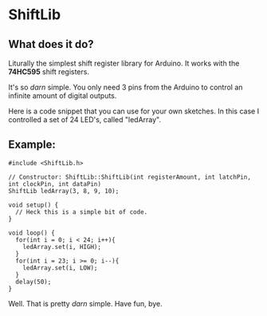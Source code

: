 # ShiftLib

## What does it do?

Liturally the simplest shift register library for Arduino. It works with the **74HC595** shift registers.

It's so *darn* simple. You only need 3 pins from the Arduino to control an infinite amount of digital outputs.

Here is a code snippet that you can use for your own sketches. In this case I controlled a set of 24 LED's, called "ledArray".

## Example:

```
#include <ShiftLib.h>

// Constructor: ShiftLib::ShiftLib(int registerAmount, int latchPin, int clockPin, int dataPin)
ShiftLib ledArray(3, 8, 9, 10);

void setup() {
  // Heck this is a simple bit of code.
}

void loop() {
  for(int i = 0; i < 24; i++){
    ledArray.set(i, HIGH);
  }
  for(int i = 23; i >= 0; i--){
    ledArray.set(i, LOW);
  }
  delay(50);
}
```


Well. That is pretty *darn* simple. Have fun, bye.
